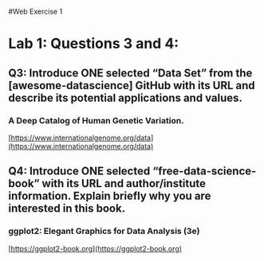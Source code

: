 #Web Exercise 1

# Lab 1: Questions 3 and 4:

## Q3: Introduce ONE selected “Data Set” from the [awesome-datascience] GitHub with its URL and describe its potential applications and values.

### A Deep Catalog of Human Genetic Variation.
[https://www.internationalgenome.org/data](https://www.internationalgenome.org/data)



## Q4: Introduce ONE selected “free-data-science-book” with its URL and author/institute information. Explain briefly why you are interested in this book.



### ggplot2: Elegant Graphics for Data Analysis (3e)

[https://ggplot2-book.org](https://ggplot2-book.org)

